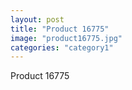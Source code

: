 ```yaml
---
layout: post
title: "Product 16775"
image: "product16775.jpg"
categories: "category1"
---
```

Product 16775
